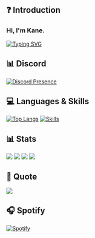 ## ❓ Introduction

### Hi, I'm Kane.

[![Typing SVG](https://readme-typing-svg.herokuapp.com?duration=7000&lines=FiveM+Developer)](https://github.com/AwayFromKane)

## 📊 Discord
[![Discord Presence](https://lanyard.cnrad.dev/api/212192520141144064?theme=dark)](https://discord.com/users/212192520141144064)
## 💻 Languages & Skills
[![Top Langs](https://github-readme-stats.vercel.app/api/top-langs/?username=AwayFromKane&layout=compact)](https://github.com/AwayFromKane)
[![Skills](https://skillicons.dev/icons?i=html,css,js,ts,php,nodejs,mongodb,mysql,md,git,jquery,nginx,vscode&theme=dark)](https://github.com/AwayFromKane)

## 📊 Stats

[![](https://img.shields.io/github/followers/awayfromkane?style=for-the-badge)](https://github.com/AwayFromKane)
[![](https://komarev.com/ghpvc/?username=awayfromkane&color=blue&style=for-the-badge)](https://github.com/AwayFromKane)
[![](https://img.shields.io/youtube/channel/subscribers/UCaE1me_eiSmYH_A7HHJraVA?style=for-the-badge)](https://github.com/AwayFromKane)
[![](https://img.shields.io/youtube/channel/views/UCaE1me_eiSmYH_A7HHJraVA?style=for-the-badge)](https://github.com/AwayFromKane)

## 📃 Quote

<p align="left">
  <img src="https://quotes-github-readme.vercel.app/api?type=horizontal&theme=light)]"  
</p>

## 🎧 Spotify
[![Spotify](https://spotify-github-profile.vercel.app/api/view?uid=31am2lthekdqoa4m4yzlzztr75yu&cover_image=true&theme=novatorem)](https://github.com/AwayFromKane)
